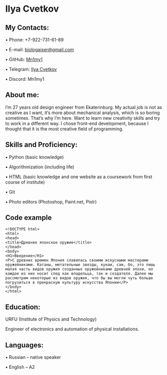 # Ilya Cvetkov

## Му Contacts:
• Phone: +7-922-731-61-89
  
• E-mail: biologaiser@gmail.com

• GitHub: [Mn1my1](https://github.com/Mn1my1)

• Telegram: [Ilya Cvetkov](https://t.me/Mn1my1)

• Discord: Mn1my1

## About me: 
I’m 27 years old design engineer from Ekaterinburg. My actual job is not as creative as I want, it’s more about mechanical analysis, which is so boring sometimes. That’s why I’m here. Want to learn new creativity skills and try to work in a different way. I chose front-end development, because I thought that it is the most creative field of programming.

## Skills and Proficiency:
• Python (basic knowledge)

• Algorithmization (including life)

• HTML (basic knowledge and one website as a coursework from first course of institute) 

•  Git

• Photo editors (Photoshop, Paint.net, Pixlr)

## Code example
```
<!DOCTYPE html>
<html>
<head>
<title>Древнее японское оружие</title>
</head>
<body>
<H1>Введение</H1>
<P>С древних времен Япония славилась своими искусными мастерами оружейниками. Катаны, метательные звезды, кунаи, саи, бо, это лишь малая часть видов оружия созданных оружейниками древней эпохи, но каждое из них носит след как владельца, так и создателя. Далее мы рассмотрим некоторые из видов оружия, что бы вы могли чуть больше погрузиться в прекрасную культуру искусства Японии</P>
</body>
</html>
```
## Education:
URFU (Institute of Physics and Technology)

Engineer of electronics and automation of physical installations.

## Languages:
• Russian – native speaker

• English – A2 
